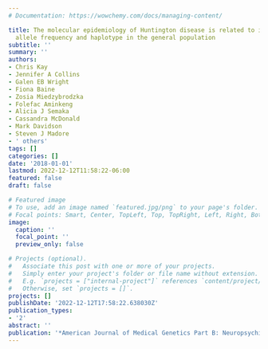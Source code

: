```yaml
---
# Documentation: https://wowchemy.com/docs/managing-content/

title: The molecular epidemiology of Huntington disease is related to intermediate
  allele frequency and haplotype in the general population
subtitle: ''
summary: ''
authors:
- Chris Kay
- Jennifer A Collins
- Galen EB Wright
- Fiona Baine
- Zosia Miedzybrodzka
- Folefac Aminkeng
- Alicia J Semaka
- Cassandra McDonald
- Mark Davidson
- Steven J Madore
- ' others'
tags: []
categories: []
date: '2018-01-01'
lastmod: 2022-12-12T11:58:22-06:00
featured: false
draft: false

# Featured image
# To use, add an image named `featured.jpg/png` to your page's folder.
# Focal points: Smart, Center, TopLeft, Top, TopRight, Left, Right, BottomLeft, Bottom, BottomRight.
image:
  caption: ''
  focal_point: ''
  preview_only: false

# Projects (optional).
#   Associate this post with one or more of your projects.
#   Simply enter your project's folder or file name without extension.
#   E.g. `projects = ["internal-project"]` references `content/project/deep-learning/index.md`.
#   Otherwise, set `projects = []`.
projects: []
publishDate: '2022-12-12T17:58:22.638030Z'
publication_types:
- '2'
abstract: ''
publication: '*American Journal of Medical Genetics Part B: Neuropsychiatric Genetics*'
---
```

